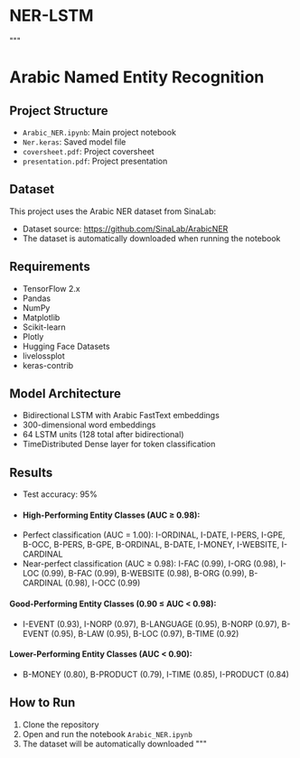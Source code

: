 # NER-LSTM

"""
# Arabic Named Entity Recognition

## Project Structure
- `Arabic_NER.ipynb`: Main project notebook
- `Ner.keras`: Saved model file
- `coversheet.pdf`: Project coversheet
- `presentation.pdf`: Project presentation

## Dataset
This project uses the Arabic NER dataset from SinaLab:
- Dataset source: https://github.com/SinaLab/ArabicNER
- The dataset is automatically downloaded when running the notebook

## Requirements
- TensorFlow 2.x
- Pandas
- NumPy
- Matplotlib
- Scikit-learn
- Plotly
- Hugging Face Datasets
- livelossplot
- keras-contrib

## Model Architecture
- Bidirectional LSTM with Arabic FastText embeddings
- 300-dimensional word embeddings
- 64 LSTM units (128 total after bidirectional)
- TimeDistributed Dense layer for token classification

## Results
- Test accuracy: 95%
- #### High-Performing Entity Classes (AUC ≥ 0.98):
- Perfect classification (AUC = 1.00): I-ORDINAL, I-DATE, I-PERS, I-GPE, B-OCC, B-PERS, B-GPE, B-ORDINAL, B-DATE, I-MONEY, I-WEBSITE, I-CARDINAL
- Near-perfect classification (AUC ≥ 0.98): I-FAC (0.99), I-ORG (0.98), I-LOC (0.99), B-FAC (0.99), B-WEBSITE (0.98), B-ORG (0.99), B-CARDINAL (0.98), I-OCC (0.99)

#### Good-Performing Entity Classes (0.90 ≤ AUC < 0.98):
- I-EVENT (0.93), I-NORP (0.97), B-LANGUAGE (0.95), B-NORP (0.97), B-EVENT (0.95), B-LAW (0.95), B-LOC (0.97), B-TIME (0.92)

#### Lower-Performing Entity Classes (AUC < 0.90):
- B-MONEY (0.80), B-PRODUCT (0.79), I-TIME (0.85), I-PRODUCT (0.84)


## How to Run
1. Clone the repository
2. Open and run the notebook `Arabic_NER.ipynb`
3. The dataset will be automatically downloaded
"""
